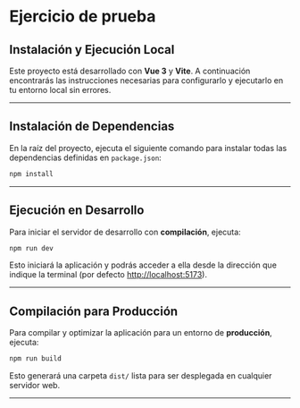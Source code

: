 # Ejercicio de prueba

## Instalación y Ejecución Local

Este proyecto está desarrollado con **Vue 3** y **Vite**.
A continuación encontrarás las instrucciones necesarias para configurarlo y ejecutarlo en tu entorno local sin errores.

---

## Instalación de Dependencias

En la raíz del proyecto, ejecuta el siguiente comando para instalar todas las dependencias definidas en `package.json`:

```bash
npm install
```

---

## Ejecución en Desarrollo

Para iniciar el servidor de desarrollo con **compilación**, ejecuta:

```bash
npm run dev
```

Esto iniciará la aplicación y podrás acceder a ella desde la dirección que indique la terminal (por defecto [http://localhost:5173](http://localhost:5173)).

---

## Compilación para Producción

Para compilar y optimizar la aplicación para un entorno de **producción**, ejecuta:

```bash
npm run build
```

Esto generará una carpeta `dist/` lista para ser desplegada en cualquier servidor web.

---
